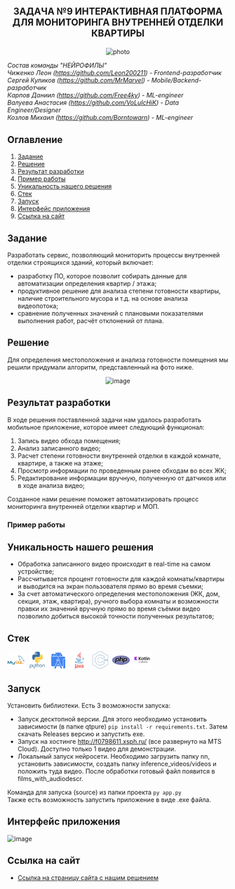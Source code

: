 ## <p align="center"> ЗАДАЧА №9 ИНТЕРАКТИВНАЯ ПЛАТФОРМА ДЛЯ МОНИТОРИНГА ВНУТРЕННЕЙ ОТДЕЛКИ КВАРТИРЫ  </p>
<p align="center">
<img width="743" alt="photo" src="https://github.com/VoLuIcHiK/Leaders-of-Transformation-09-NEUROPHILES/assets/90902903/25364f68-ae39-4eb4-aef5-40316ef9cd76">
</p>


*Состав команды "НЕЙРОФИЛЫ"*   
*Чиженко Леон (https://github.com/Leon200211) - Frontend-разработчик*    
*Сергей Куликов (https://github.com/MrMarvel) - Mobile/Backend-разработчик*  
*Карпов Даниил (https://github.com/Free4ky) - ML-engineer*  
*Валуева Анастасия (https://github.com/VoLuIcHiK) - Data Engineer/Designer*   
*Козлов Михаил (https://github.com/Borntowarn) - ML-engineer*  

## Оглавление
1. [Задание](#1)
2. [Решение](#2)
3. [Результат разработки](#3)
4. [Пример работы](#4)
5. [Уникальность нашего решения](#5)
6. [Стек](#6)
7. [Запуск](#7)
8. [Интерфейс приложения](#8)
9. [Ссылка на сайт](#9)

## <a name="1"> Задание </a>

Разработать сервис, позволяющий мониторить процессы внутренней отделки строящихся зданий, который включает:
- разработку ПО, которое позволит собирать данные для автоматизации определения квартир / этажа;
- продуктивное решение для анализа степени готовности квартиры, наличие строительного мусора и т.д. на основе анализа видеопотока;
- сравнение полученных значений с плановыми показателями выполнения работ, расчёт отклонений от плана.

## <a name="2">Решение </a>

Для определения местоположения и анализа готовности помещения мы решили придумали алгоритм, представленный на фото ниже.
<p align="center">
<img width="356" alt="image" src="https://github.com/VoLuIcHiK/Leaders-of-Transformation-09-NEUROPHILES/assets/90902903/392433b2-456d-47bb-9202-e7b8f9f7338b">
</p>



## <a name="3">Результат разработки </a>

В ходе решения поставленной задачи нам удалось разработать мобильное приложение, которое имеет следующий функционал:
1. Запись видео обхода помещения;
2. Анализ записанного видео;
3. Расчет степени готовности внутренней отделки в каждой комнате, квартире, а также на этаже;
4. Просмотр информации по проведенным ранее обходам во всех ЖК;
5. Редактирование информации вручную, полученную от датчиков или в ходе анализа видео;

Созданное нами решение поможет автоматизировать процесс мониторинга внутренней отделки квартир и МОП.

### <a name="4">Пример работы</a>




## <a name="5">Уникальность нашего решения </a>

- Обработка записанного видео происходит в real-time на самом устройстве;
- Рассчитывается процент готовности для каждой комнаты/квартиры и выводится на экран пользователя прямо во время съемки;
- За счет автоматического определения местоположения (ЖК, дом, секция, этаж, квартира), ручного выбора комнаты и возможности правки их значений вручную прямо во время съёмки видео позволило добиться высокой точности полученных результатов;

## <a name="6">Стек </a>
<div>
  <img src="https://github.com/devicons/devicon/blob/master/icons/mysql/mysql-original-wordmark.svg" title="MySQL"  alt="MySQL" width="40" height="40"/>&nbsp;
  <img src="https://github.com/devicons/devicon/blob/master/icons/python/python-original-wordmark.svg" title="Python" alt="Puthon" width="40" height="40"/>&nbsp;
  <img src="https://github.com/devicons/devicon/blob/master/icons/androidstudio/androidstudio-plain.svg" title="android-studio" alt="android-studio" width="40" height="40"/>&nbsp;
  <img src="https://github.com/devicons/devicon/blob/master/icons/java/java-original-wordmark.svg" title="Java" alt="Java" width="40" height="40"/>&nbsp;
  <img src="https://github.com/devicons/devicon/blob/master/icons/cplusplus/cplusplus-line.svg" title="Cplusplus" alt="Cplusplus" width="40" height="40"/>&nbsp;
  <img src="https://github.com/devicons/devicon/blob/master/icons/php/php-original.svg" title="php" alt="php" width="40" height="40"/>&nbsp;
  <img src="https://github.com/devicons/devicon/blob/master/icons/kotlin/kotlin-original-wordmark.svg" title="kotlin" alt="kotlin" width="40" height="40"/>&nbsp;

  

## <a name="7">Запуск </a>
Установить библиотеки. Есть 3 возможности запуска:
- Запуск десктопной версии. Для этого необходимо установить зависимости (в папке qtpure) `pip install -r requirements.txt`. Затем скачать Releases версию и запустить exe.
- Запуск на хостинге http://f0798611.xsph.ru/ (все развернуто на MTS Cloud). Доступно только 1 видео для демонстрации.
- Локальный запуск нейросети. Необходимо загрузить папку nn, установить зависимости, создать папку inference_videos/videos и положить туда видео. После обработки готовый файл появится в films_with_audiodescr.

Команда для запуска (source) из папки проекта
`py app.py`  
Также есть возможность запустить приложение в виде .exe файла.

## <a name="8">Интерфейс приложения </a>

<img width="400" height="600" alt="image" src="https://github.com/VoLuIcHiK/Leaders-of-Transformation-09-NEUROPHILES/assets/90902903/88b13de0-2957-426c-be89-3658a13db2cf">

## <a name="9">Ссылка на сайт </a>
- [Ссылка на страницу сайта с нашим решением](http://f0798611.xsph.ru/)
